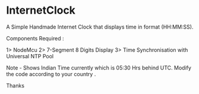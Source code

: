 # InternetClock

A Simple Handmade Internet Clock that displays time in format (HH:MM:SS).

Components Required :

1> NodeMcu
2> 7-Segment 8 Digits Display
3> Time Synchronisation with Universal NTP Pool

Note - Shows Indian Time currently which is 05:30 Hrs behind UTC.
Modify the code according to your country .

Thanks
